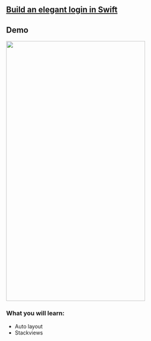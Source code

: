 

## [Build an elegant login in Swift](https://www.youtube.com/watch?v=0OqTn3MXaEI&feature=youtu.be)

## Demo

<img src="https://i.imgur.com/R3T1mCO.gif" width="375" height="700">

### What you will learn:
- Auto layout
- Stackviews
